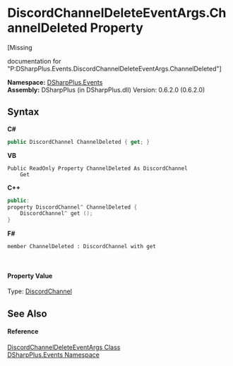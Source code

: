 # DiscordChannelDeleteEventArgs.ChannelDeleted Property 
 

\[Missing <summary> documentation for "P:DSharpPlus.Events.DiscordChannelDeleteEventArgs.ChannelDeleted"\]

**Namespace:**&nbsp;<a href="c92bdbbe-3dbb-8f2c-d215-691d3e9855e1">DSharpPlus.Events</a><br />**Assembly:**&nbsp;DSharpPlus (in DSharpPlus.dll) Version: 0.6.2.0 (0.6.2.0)

## Syntax

**C#**<br />
``` C#
public DiscordChannel ChannelDeleted { get; }
```

**VB**<br />
``` VB
Public ReadOnly Property ChannelDeleted As DiscordChannel
	Get
```

**C++**<br />
``` C++
public:
property DiscordChannel^ ChannelDeleted {
	DiscordChannel^ get ();
}
```

**F#**<br />
``` F#
member ChannelDeleted : DiscordChannel with get

```

<br />

#### Property Value
Type: <a href="44f2ec35-aa98-9c68-225e-7c35b7ee1739">DiscordChannel</a>

## See Also


#### Reference
<a href="48c7bce2-e953-0f62-8884-018ac8ee2ed0">DiscordChannelDeleteEventArgs Class</a><br /><a href="c92bdbbe-3dbb-8f2c-d215-691d3e9855e1">DSharpPlus.Events Namespace</a><br />